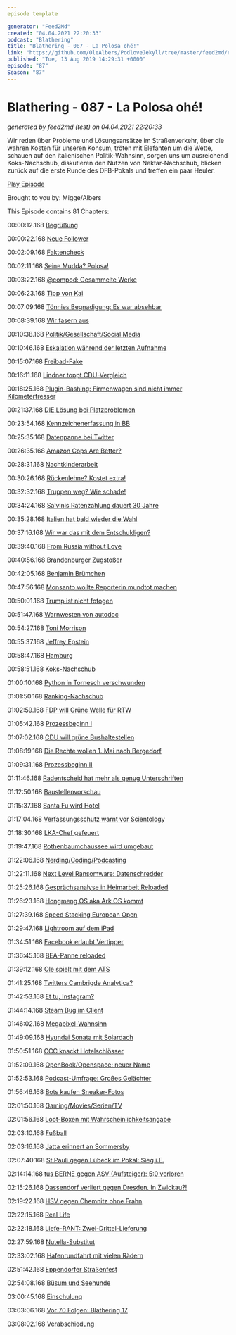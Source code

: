 ```yaml
---
episode template

generator: "Feed2Md"
created: "04.04.2021 22:20:33"
podcast: "Blathering"
title: "Blathering - 087 - La Polosa ohé!"
link: "https://github.com/OleAlbers/PodloveJekyll/tree/master/feed2md/example/export/seasons/4/2019/8/Blathering___087___La_Polosa_ohé_.md"
published: "Tue, 13 Aug 2019 14:29:31 +0000"
episode: "87"
Season: "87"
---
```


# Blathering - 087 - La Polosa ohé!
_generated by feed2md (test) on 04.04.2021 22:20:33_

Wir reden über Probleme und Lösungsansätze im Straßenverkehr, über die wahren Kosten für unseren Konsum, tröten mit Elefanten um die Wette, schauen auf den italienischen Politik-Wahnsinn,  sorgen uns um ausreichend Koks-Nachschub, diskutieren den Nutzen von Nektar-Nachschub, blicken zurück auf die erste Runde des DFB-Pokals und treffen ein paar Heuler.

[Play Episode](https://www.blathering.de/podlove/file/895/s/feed/c/mp3/blathering_087.mp3)

Brought to you by: Migge/Albers

This Episode contains 81 Chapters:


00:00:12.168 [Begrüßung]()

00:00:22.168 [Neue Follower](https://twitter.com/OchmennoP)

00:02:09.168 [Faktencheck]()

00:02:11.168 [Seine Mudda? Polosa!](https://www.hamburger-allgemeine.de/walrossbaby-getauft-moin-ich-bin-fiete/)

00:03:22.168 [@compod: Gesammelte Werke](https://twitter.com/search?lang=de&q=(from%3Acompod)%20(to%3Ablathering_pod)%20since%3A2019-08-06%20until%3A2019-08-13&src=typed_query)

00:06:23.168 [Tipp von Kai](https://pluspora.com/posts/3a4cd0a09a65013750cd101b0e91c357#d8c33ee09c18013731f4005056264835)

00:07:09.168 [Tönnies Begnadigung: Es war absehbar](https://www.sport1.de/fussball/bundesliga/2019/08/clemens-toennies-rueckendeckung-von-rehhagel-stevens-und-gabriel)

00:08:39.168 [Wir fasern aus]()

00:10:38.168 [Politik/Gesellschaft/Social Media]()

00:10:46.168 [Eskalation während der letzten Aufnahme](http://www.tagesschau.de/faktenfinder/grundschulverbot-101.html)

00:15:07.168 [Freibad-Fake]()

00:16:11.168 [Lindner toppt CDU-Vergleich](https://twitter.com/ZDFheute/status/1158750827093217280)

00:18:25.168 [Plugin-Bashing: Firmenwagen sind nicht immer Kilometerfresser](https://www.sueddeutsche.de/auto/foerderung-pluginhybrid-oekobilanz-umweltpraemie-1.4553350)

00:21:37.168 [DIE Lösung bei Platzproblemen](https://www.ksta.de/region/leverkusen/stadt-leverkusen/leverkusener-waldsiedlung-halbseitiges-parken-auf-gehwegen-soll-erlaubt-sein-32966090)

00:23:54.168 [Kennzeichenerfassung in BB](https://taz.de/Brandenburger-Piraten-Politiker-klagt/!5616602)

00:25:35.168 [Datenpanne bei Twitter](https://www.dw.com/de/datenpanne-bei-twitter/a-49923817)

00:26:35.168 [Amazon Cops Are Better?](https://netzpolitik.org/2019/amazon-nutzt-polizei-als-vertriebspartner-fuer-ueberwachungstechnik/)

00:28:31.168 [Nachtkinderarbeit](https://www.theguardian.com/global-development/2019/aug/08/schoolchildren-in-china-work-overnight-to-produce-amazon-alexa-devices)

00:30:26.168 [Rückenlehne? Kostet extra!](https://twitter.com/mattiasharris/status/1158638099121037315)

00:32:32.168 [Truppen weg? Wie schade!](https://www.tagesspiegel.de/politik/us-botschafter-grenell-droht-mit-us-truppenabzug-hochmut-leere-drohungen-und-trotz/24895004.html)

00:34:24.168 [Salvinis Ratenzahlung dauert 30 Jahre](https://www.faz.net/aktuell/politik/ausland/wahlkampfmittel-veruntreut-lega-muss-millionen-zurueckzahlen-16322385.html)

00:35:28.168 [Italien hat bald wieder die Wahl](https://taz.de/Regierungskrise-in-Italien/!5617197/)

00:37:16.168 [Wir war das mit dem Entschuldigen?](https://www.t-online.de/sport/fussball/frauenfussball/id_86242402/dfb-frauen-ernten-shitstorm-fuer-kampagne-kritik-auch-von-lena-goessling.html)

00:39:40.168 [From Russia without Love](https://www.dw.com/de/immer-mehr-details-zu-atomunfall-in-sewerodwinsk-russland/a-49987172)

00:40:56.168 [Brandenburger Zugstoßer](https://www.landeszeitung.de/blog/nachrichten/aus-aller-welt/2603119-33-jaehriger-geht-auf-mann-los-und-schubst-dann-helferin-17-auf-die-gleise)

00:42:05.168 [Benjamin Brümchen](https://www.mimikama.at/allgemein/benjamin-bluemchen-toetet/)

00:47:56.168 [Monsanto wollte Reporterin mundtot machen](https://www.theguardian.com/commentisfree/2019/aug/08/monsanto-roundup-journalist-documents?CMP=Share_AndroidApp_Tweet)

00:50:01.168 [Trump ist nicht fotogen](https://twitter.com/Acosta/status/1159858352010289153)

00:51:47.168 [Warnwesten von autodoc](https://www.tagesspiegel.de/berlin/verdacht-auf-rechte-putin-propaganda-berlins-bildungssenatorin-stoppt-ausgabe-von-erstklaessler-westen/24896498.html)

00:54:27.168 [Toni Morrison](https://taz.de/Nach-dem-Tod-von-Toni-Morrison/!5614140/)

00:55:37.168 [Jeffrey Epstein](https://www.tagesschau.de/ausland/epstein-109.html)

00:58:47.168 [Hamburg]()

00:58:51.168 [Koks-Nachschub](https://www.hamburg1.de/nachrichten/41590/Erneuter_Kokain_Fund_im_Hafen.html)

01:00:10.168 [Python in Tornesch verschwunden](https://www.hamburg1.de/nachrichten/41627/Drei_Meter_Tigerpython_wieder_gefunden.html)

01:01:50.168 [Ranking-Nachschub](https://twitter.com/AJEnglish/status/1159095949429497862)

01:02:59.168 [FDP will Grüne Welle für RTW](https://www.hamburg1.de/nachrichten/41563/Gruene_Welle_fuer_Rettungsdienst_gefordert.html)

01:05:42.168 [Prozessbeginn I](https://www.derstandard.at/story/2000107197400/hauptverfahren-gegen-frueheren-ss-wachmann-in-hamburg-eroeffnet)

01:07:02.168 [CDU will grüne Bushaltestellen](https://www.hamburg1.de/nachrichten/41554/CDU_Fraktion_moechte_begruente_Bushaltestellen.html)

01:08:19.168 [Die Rechte wollen 1. Mai nach Bergedorf](https://www.hamburg1.de/nachrichten/41616/Die_Partei_Die_Rechte_meldet_Mai_Demo_an.html)

01:09:31.168 [Prozessbeginn II](https://www.swr3.de/aktuell/nachrichten/Prozessbeginn-Fluechtling-bringt-Weidel-und-die-AfD-vor-Gericht/-/id=47428/did=5184458/275ip7/index.html)

01:11:46.168 [Radentscheid hat mehr als genug Unterschriften](https://www.hamburg1.de/nachrichten/41568/Initiative_sammelt_ueber_10_000_Unterschriften.html)

01:12:50.168 [Baustellenvorschau](https://www.hamburg.de/baustellen)

01:15:37.168 [Santa Fu wird Hotel](https://www.hamburg1.de/nachrichten/41615/Neues_Nutzungskonzept_fuer_Santa_Fu_erarbeitet.html)

01:17:04.168 [Verfassungsschutz warnt vor Scientology](https://www.hamburg1.de/nachrichten/41622/Verfassungsschutz_warnt_vor_Scientology.html)

01:18:30.168 [LKA-Chef gefeuert](https://www.ndr.de/nachrichten/hamburg/Hamburgs-LKA-Chef-entlassen,audio546902.html)

01:19:47.168 [Rothenbaumchaussee wird umgebaut](https://www.hamburg1.de/nachrichten/41571/Umbau_der_Rothenbaumchaussee.html)

01:22:06.168 [Nerding/Coding/Podcasting]()

01:22:11.168 [Next Level Ransomware: Datenschredder](https://www.zdnet.de/88365875/ransomware-germanwiper-loescht-daten/)

01:25:26.168 [Gesprächsanalyse in Heimarbeit Reloaded](https://www.vice.com/en_us/article/xweqbq/microsoft-contractors-listen-to-skype-calls)

01:26:23.168 [Hongmeng OS aka Ark OS kommt](https://www.zdnet.de/88365925/huawei-smartphone-mit-android-alternative-erscheint-ende-des-jahres/)

01:27:39.168 [Speed Stacking European Open](https://www.sstq.de/wp-content/uploads/2019/06/Ausschreibung-Deutsch-Stand-12.06.19.pdf)

01:29:47.168 [Lightroom auf dem iPad](https://helpx.adobe.com/de/lightroom-cc/how-to/lightroom-mobile.html)

01:34:51.168 [Facebook erlaubt Vertipper](https://security.stackexchange.com/questions/214814/why-can-i-log-in-to-my-facebook-account-with-a-misspelled-email-password)

01:36:45.168 [BEA-Panne reloaded](https://www.heise.de/newsticker/meldung/Wieder-eine-beA-Panne-Archive-ohne-Signatur-4491965.html)

01:39:12.168 [Ole spielt mit dem ATS](https://twitter.com/stammtischphilo/status/1159124017179189248)

01:41:25.168 [Twitters Cambrigde Analytica?](https://www.t-online.de/digital/id_86227702/unzulaessig-gesammelte-daten-twitter-raeumt-moegliche-unerlaubte-datenweitergabe-ein.html)

01:42:53.168 [Et tu, Instagram?](https://www.boersennews.de/nachrichten/artikel/bericht-marketing-firma-saugte-ffentliche-instagram-daten-auf/1884790/)

01:44:14.168 [Steam Bug im Client](https://www.golem.de/news/hackerone-sicherheitsluecke-in-steam-bleibt-vorerst-ungefixt-1908-143110.html)

01:46:02.168 [Megapixel-Wahnsinn](https://www.zdnet.de/88366221/xiaomi-kuendigt-smartphone-mit-108-megapixel-sensor-an/)

01:49:09.168 [Hyundai Sonata mit Solardach](https://www.golem.de/news/sonata-hyundai-stattet-hybrid-dach-mit-solarzellen-aus-1908-143031.html)

01:50:51.168 [CCC knackt Hotelschlösser](https://www.ccc.de/de/updates/2019/ble-locks)

01:52:09.168 [OpenBook/Openspace: neuer Name](https://www.golem.de/news/soziales-netzwerk-openbook-heisst-jetzt-okuna-1908-142995.html)

01:52:53.168 [Podcast-Umfrage: Großes Gelächter](https://twitter.com/blathering_pod/status/1159876938615447552)

01:56:46.168 [Bots kaufen Sneaker-Fotos](https://www.golem.de/news/ddos-onlineshop-trickst-kaufbots-mit-teuren-produktbildern-aus-1908-142999.html)

02:01:50.168 [Gaming/Movies/Serien/TV]()

02:01:56.168 [Loot-Boxen mit Wahrscheinlichkeitsangabe](https://www.heise.de/newsticker/meldung/Playstation-Xbox-Switch-Entwickler-muessen-Lootbox-Gewinnchancen-offenlegen-4490887.html)

02:03:10.168 [Fußball]()

02:03:16.168 [Jatta erinnert an Sommersby](https://de.wikipedia.org/wiki/Bakery_Jatta)

02:07:40.168 [St.Pauli gegen Lübeck im Pokal: Sieg i.E.](https://www.fcstpauli.com/news/der-fc-st-pauli-besiegt-den-vfb-luebeck-und-erreicht-runde-2-des-dfb-pokals-1920/)

02:14:14.168 [tus BERNE gegen ASV (Aufsteiger): 5:0 verloren](http://www.fussball.de/mgc.newsdetail/-/article-uuid/0281DI2TSG000000VS5489B6VSJPLBB5#!/)

02:15:26.168 [Dassendorf verliert gegen Dresden. In Zwickau?!](https://www.ndr.de/sport/fussball/Dassendorf-Dresden-Pokal-Hit-in-der-Fremde,dassendorf210.html)

02:19:22.168 [HSV gegen Chemnitz ohne Frahn](https://www.sueddeutsche.de/sport/chemnitzer-fc-frahn-hsv-fans-1.4561136)

02:22:15.168 [Real Life]()

02:22:18.168 [Liefe-RANT: Zwei-Drittel-Lieferung]()

02:27:59.168 [Nutella-Substitut](https://twitter.com/stammtischphilo/status/1159514930917314560)

02:33:02.168 [Hafenrundfahrt mit vielen Rädern](https://photos.app.goo.gl/Z9FHJKVdrMnDkoq77)

02:51:42.168 [Eppendorfer Straßenfest](https://twitter.com/stammtischphilo/status/1160139367740039168)

02:54:08.168 [Büsum und Seehunde](https://www.phaenomania-buesum.de/)

03:00:45.168 [Einschulung](https://twitter.com/tmigge/status/1160826300334034944)

03:03:06.168 [Vor 70 Folgen: Blathering 17](https://www.blathering.de/2017/01/blathering-017-haarspaltereien/)

03:08:02.168 [Verabschiedung]()


